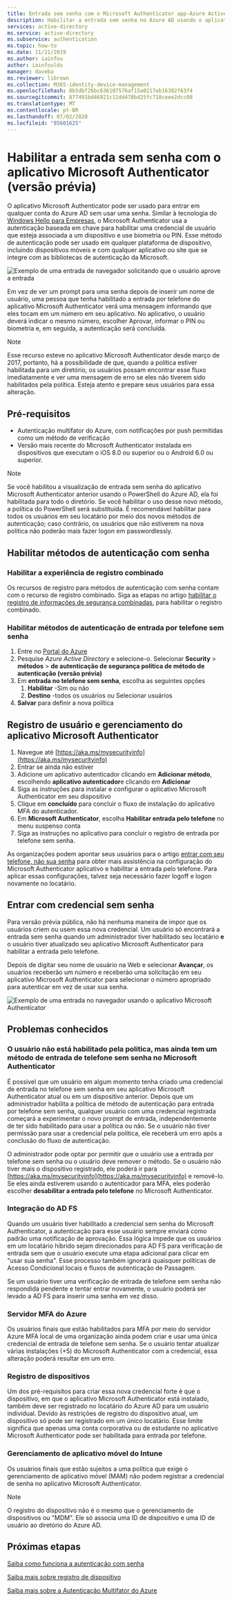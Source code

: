 ```yaml
---
title: Entrada sem senha com o Microsoft Authenticator app-Azure Active Directory
description: Habilitar a entrada sem senha no Azure AD usando o aplicativo Microsoft Authenticator (versão prévia)
services: active-directory
ms.service: active-directory
ms.subservice: authentication
ms.topic: how-to
ms.date: 11/21/2019
ms.author: iainfou
author: iainfoulds
manager: daveba
ms.reviewer: librown
ms.collection: M365-identity-device-management
ms.openlocfilehash: 8b5dbf26bc636107576af15a0217eb16302f63f4
ms.sourcegitcommit: 877491bd46921c11dd478bd25fc718ceee2dcc08
ms.translationtype: MT
ms.contentlocale: pt-BR
ms.lasthandoff: 07/02/2020
ms.locfileid: "85601625"
---
```

# <a name="enable-passwordless-sign-in-with-the-microsoft-authenticator-app-preview"></a>Habilitar a entrada sem senha com o aplicativo Microsoft Authenticator (versão prévia)

O aplicativo Microsoft Authenticator pode ser usado para entrar em qualquer conta do Azure AD sem usar uma senha. Similar à tecnologia do [Windows Hello para Empresas](/windows/security/identity-protection/hello-for-business/hello-identity-verification), o Microsoft Authenticator usa a autenticação baseada em chave para habilitar uma credencial de usuário que esteja associada a um dispositivo e use biometria ou PIN. Esse método de autenticação pode ser usado em qualquer plataforma de dispositivo, incluindo dispositivos móveis e com qualquer aplicativo ou site que se integre com as bibliotecas de autenticação da Microsoft. 

![Exemplo de uma entrada de navegador solicitando que o usuário aprove a entrada](./media/howto-authentication-passwordless-phone/phone-sign-in-microsoft-authenticator-app.png)

Em vez de ver um prompt para uma senha depois de inserir um nome de usuário, uma pessoa que tenha habilitado a entrada por telefone do aplicativo Microsoft Authenticator verá uma mensagem informando que eles tocam em um número em seu aplicativo. No aplicativo, o usuário deverá indicar o mesmo número, escolher Aprovar, informar o PIN ou biometria e, em seguida, a autenticação será concluída.

> [!NOTE]
> Esse recurso esteve no aplicativo Microsoft Authenticator desde março de 2017, portanto, há a possibilidade de que, quando a política estiver habilitada para um diretório, os usuários possam encontrar esse fluxo imediatamente e ver uma mensagem de erro se eles não tiverem sido habilitados pela política. Esteja atento e prepare seus usuários para essa alteração.

## <a name="prerequisites"></a>Pré-requisitos

- Autenticação multifator do Azure, com notificações por push permitidas como um método de verificação 
- Versão mais recente do Microsoft Authenticator instalada em dispositivos que executam o iOS 8.0 ou superior ou o Android 6.0 ou superior.

> [!NOTE]
> Se você habilitou a visualização de entrada sem senha do aplicativo Microsoft Authenticator anterior usando o PowerShell do Azure AD, ela foi habilitada para todo o diretório. Se você habilitar o uso desse novo método, a política do PowerShell será substituída. É recomendável habilitar para todos os usuários em seu locatário por meio dos novos métodos de autenticação; caso contrário, os usuários que não estiverem na nova política não poderão mais fazer logon em passwordlessly. 

## <a name="enable-passwordless-authentication-methods"></a>Habilitar métodos de autenticação com senha

### <a name="enable-the-combined-registration-experience"></a>Habilitar a experiência de registro combinado

Os recursos de registro para métodos de autenticação com senha contam com o recurso de registro combinado. Siga as etapas no artigo [habilitar o registro de informações de segurança combinadas](howto-registration-mfa-sspr-combined.md), para habilitar o registro combinado.

### <a name="enable-passwordless-phone-sign-in-authentication-methods"></a>Habilitar métodos de autenticação de entrada por telefone sem senha

1. Entre no [Portal do Azure](https://portal.azure.com)
1. Pesquise *Azure Active Directory* e selecione-o. Selecionar **Security**  >  **métodos**  >  **de autenticação de segurança política de método de autenticação (versão prévia)**
1. Em **entrada no telefone sem senha**, escolha as seguintes opções
   1. **Habilitar** -Sim ou não
   1. **Destino** -todos os usuários ou Selecionar usuários
1. **Salvar** para definir a nova política

## <a name="user-registration-and-management-of-microsoft-authenticator-app"></a>Registro de usuário e gerenciamento do aplicativo Microsoft Authenticator

1. Navegue até [https://aka.ms/mysecurityinfo](https://aka.ms/mysecurityinfo)
1. Entrar se ainda não estiver
1. Adicione um aplicativo autenticador clicando em **Adicionar método**, escolhendo **aplicativo autenticador**e clicando em **Adicionar**
1. Siga as instruções para instalar e configurar o aplicativo Microsoft Authenticator em seu dispositivo
1. Clique em **concluído** para concluir o fluxo de instalação do aplicativo MFA do autenticador. 
1. Em **Microsoft Authenticator**, escolha **Habilitar entrada pelo telefone** no menu suspenso conta
1. Siga as instruções no aplicativo para concluir o registro de entrada por telefone sem senha. 

As organizações podem apontar seus usuários para o artigo [entrar com seu telefone, não sua senha](../user-help/microsoft-authenticator-app-phone-signin-faq.md) para obter mais assistência na configuração do Microsoft Authenticator aplicativo e habilitar a entrada pelo telefone. Para aplicar essas configurações, talvez seja necessário fazer logoff e logon novamente no locatário. 

## <a name="sign-in-with-passwordless-credential"></a>Entrar com credencial sem senha

Para versão prévia pública, não há nenhuma maneira de impor que os usuários criem ou usem essa nova credencial. Um usuário só encontrará a entrada sem senha quando um administrador tiver habilitado seu locatário **e** o usuário tiver atualizado seu aplicativo Microsoft Authenticator para habilitar a entrada pelo telefone.

Depois de digitar seu nome de usuário na Web e selecionar **Avançar**, os usuários receberão um número e receberão uma solicitação em seu aplicativo Microsoft Authenticator para selecionar o número apropriado para autenticar em vez de usar sua senha. 

![Exemplo de uma entrada no navegador usando o aplicativo Microsoft Authenticator](./media/howto-authentication-passwordless-phone/web-sign-in-microsoft-authenticator-app.png)

## <a name="known-issues"></a>Problemas conhecidos

### <a name="user-is-not-enabled-by-policy-but-still-has-passwordless-phone-sign-in-method-in-microsoft-authenticator"></a>O usuário não está habilitado pela política, mas ainda tem um método de entrada de telefone sem senha no Microsoft Authenticator

É possível que um usuário em algum momento tenha criado uma credencial de entrada no telefone sem senha em seu aplicativo Microsoft Authenticator atual ou em um dispositivo anterior. Depois que um administrador habilita a política de método de autenticação para entrada por telefone sem senha, qualquer usuário com uma credencial registrada começará a experimentar o novo prompt de entrada, independentemente de ter sido habilitado para usar a política ou não. Se o usuário não tiver permissão para usar a credencial pela política, ele receberá um erro após a conclusão do fluxo de autenticação. 

O administrador pode optar por permitir que o usuário use a entrada por telefone sem senha ou o usuário deve remover o método. Se o usuário não tiver mais o dispositivo registrado, ele poderá ir para [https://aka.ms/mysecurityinfo](https://aka.ms/mysecurityinfo) e removê-lo. Se eles ainda estiverem usando o autenticador para MFA, eles poderão escolher **desabilitar a entrada pelo telefone** no Microsoft Authenticator.  

### <a name="ad-fs-integration"></a>Integração do AD FS

Quando um usuário tiver habilitado a credencial sem senha do Microsoft Authenticator, a autenticação para esse usuário sempre enviará como padrão uma notificação de aprovação. Essa lógica impede que os usuários em um locatário híbrido sejam direcionados para AD FS para verificação de entrada sem que o usuário execute uma etapa adicional para clicar em "usar sua senha". Esse processo também ignorará quaisquer políticas de Acesso Condicional locais e fluxos de autenticação de Passagem. 

Se um usuário tiver uma verificação de entrada de telefone sem senha não respondida pendente e tentar entrar novamente, o usuário poderá ser levado a AD FS para inserir uma senha em vez disso.  

### <a name="azure-mfa-server"></a>Servidor MFA do Azure

Os usuários finais que estão habilitados para MFA por meio do servidor Azure MFA local de uma organização ainda podem criar e usar uma única credencial de entrada de telefone sem senha. Se o usuário tentar atualizar várias instalações (+5) do Microsoft Authenticator com a credencial, essa alteração poderá resultar em um erro.  

### <a name="device-registration"></a>Registro de dispositivos

Um dos pré-requisitos para criar essa nova credencial forte é que o dispositivo, em que o aplicativo Microsoft Authenticator está instalado, também deve ser registrado no locatário do Azure AD para um usuário individual. Devido às restrições de registro do dispositivo atual, um dispositivo só pode ser registrado em um único locatário. Esse limite significa que apenas uma conta corporativa ou de estudante no aplicativo Microsoft Authenticator pode ser habilitada para entrada por telefone.

### <a name="intune-mobile-application-management"></a>Gerenciamento de aplicativo móvel do Intune 

Os usuários finais que estão sujeitos a uma política que exige o gerenciamento de aplicativo móvel (MAM) não podem registrar a credencial de senha no aplicativo Microsoft Authenticator. 

> [!NOTE]
> O registro do dispositivo não é o mesmo que o gerenciamento de dispositivos ou "MDM". Ele só associa uma ID de dispositivo e uma ID de usuário ao diretório do Azure AD.  

## <a name="next-steps"></a>Próximas etapas

[Saiba como funciona a autenticação com senha](concept-authentication-passwordless.md)

[Saiba mais sobre registro de dispositivo](../devices/overview.md#getting-devices-in-azure-ad)

[Saiba mais sobre a Autenticação Multifator do Azure](../authentication/howto-mfa-getstarted.md)
